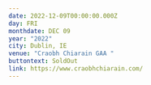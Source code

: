 ```yaml
---
date: 2022-12-09T00:00:00.000Z
day: FRI
monthdate: DEC 09
year: "2022"
city: Dublin, IE
venue: "Craobh Chiarain GAA "
buttontext: SoldOut
link: https://www.craobhchiarain.com/
---
```

